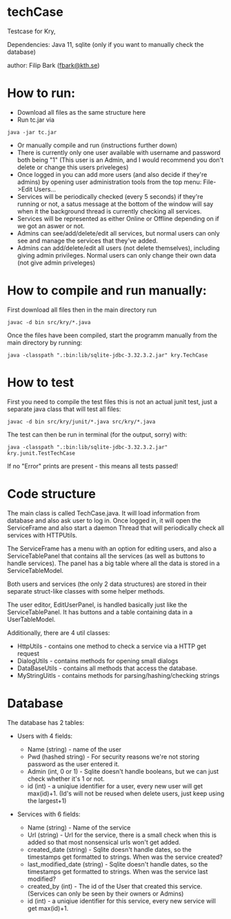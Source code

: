 # techCase
Testcase for Kry,

Dependencies: Java 11, sqlite (only if you want to manually check the database)

author: Filip Bark (fbark@kth.se)

# How to run:
- Download all files as the same structure here
- Run tc.jar via 
```
java -jar tc.jar
```
- Or manually compile and run (instructions further down)
- There is currently only one user available with username and password both being "1" (This user is an Admin, and I would recommend you don't delete or change this users priveleges)
- Once logged in you can add more users (and also decide if they're admins) by opening user administration tools from the top menu: File->Edit Users...
- Services will be periodically checked (every 5 seconds) if they're running or not, a satus message at the bottom of the window will say when it the background thread is currently checking all services.
- Services will be represented as either Online or Offline depending on if we got an aswer or not.
- Admins can see/add/delete/edit all services, but normal users can only see and manage the services that they've added.
- Admins can add/delete/edit all users (not delete themselves), including giving admin privileges. Normal users can only change their own data (not give admin priveleges)

# How to compile and run manually:
First download all files then in the main directory run
```
javac -d bin src/kry/*.java
```
Once the files have been compiled, start the programm manually from the main directory by running:
```
java -classpath ".:bin:lib/sqlite-jdbc-3.32.3.2.jar" kry.TechCase
```

# How to test
First you need to compile the test files this is not an actual junit test, just a separate java class that will test all files:
```
javac -d bin src/kry/junit/*.java src/kry/*.java
```
The test can then be run in terminal (for the output, sorry) with:
```
java -classpath ".:bin:lib/sqlite-jdbc-3.32.3.2.jar" kry.junit.TestTechCase
```
If no "Error" prints are present - this means all tests passed!

# Code structure
The main class is called TechCase.java. It will load information from database and also ask user to log in.
Once logged in, it will open the ServiceFrame and also start a daemon Thread that will periodically check all services with HTTPUtils.

The ServiceFrame has a menu with an option for editing users, and also a ServiceTablePanel that contains all the services (as well as buttons to handle services). The panel has a big table where all the data is stored in a ServiceTableModel.

Both users and services (the only 2 data structures) are stored in their separate struct-like classes with some helper methods.

The user editor, EditUserPanel, is handled basically just like the ServiceTablePanel. It has buttons and a table containing data in a UserTableModel.

Additionally, there are 4 util classes:
- HttpUtils - contains one method to check a service via a HTTP get request
- DialogUtils - contains methods for opening small dialogs
- DataBaseUtils - contains all methods that access the database.
- MyStringUitls - contains methods for parsing/hashing/checking strings

# Database
The database has 2 tables:
- Users with 4 fields:
  - Name (string) - name of the user
  - Pwd (hashed string) - For security reasons we're not storing password as the user entered it.
  - Admin (int, 0 or 1) - Sqlite doesn't handle booleans, but we can just check whether it's 1 or not.
  - id (int) - a uniqiue identifier for a user, every new user will get max(id)+1. (Id's will not be reused when delete users, just keep using the largest+1)

- Services with 6 fields:
  - Name (string) - Name of the service
  - Url (string) - Url for the service, there is a small check when this is added so that most nonsensical urls won't get added.
  - created_date (string) - Sqlite doesn't handle dates, so the timestamps get formatted to strings. When was the service created?
  - last_modified_date (string) - Sqlite doesn't handle dates, so the timestamps get formatted to strings. When was the service last modified?
  - created_by (int) - The id of the User that created this service. (Services can only be seen by their owners or Admins)
  - id (int) - a uniqiue identifier for this service, every new service will get max(id)+1.

